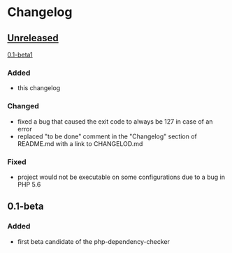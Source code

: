 # Changelog

## [Unreleased]

[0.1-beta1]
### Added
- this changelog

### Changed
- fixed a bug that caused the exit code to always be 127 in case of an error
- replaced "to be done" comment in the "Changelog" section of README.md with a link to CHANGELOD.md

### Fixed
- project would not be executable on some configurations due to a bug in PHP 5.6

## 0.1-beta
### Added
- first beta candidate of the php-dependency-checker

[Unreleased]: https://github.com/Rekhyt/php-dependency-checker/compare/0.1-beta1...HEAD
[0.1-beta1]: https://github.com/Rekhyt/php-dependency-checker/compare/0.1-beta...0.1-beta1
